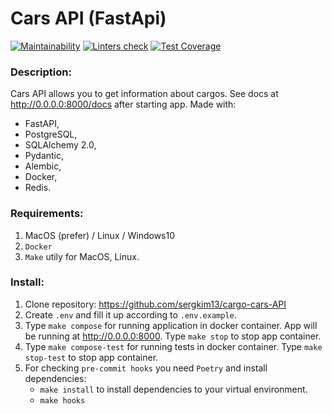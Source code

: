 # Cars API (FastApi)

[![Maintainability](https://api.codeclimate.com/v1/badges/c5b1881834bfb4edd645/maintainability)](https://codeclimate.com/github/sergkim13/cargo-cars-API/maintainability)
[![Linters check](https://github.com/sergkim13/cargo-cars-API/actions/workflows/linters_check.yml/badge.svg)](https://github.com/sergkim13/cargo-cars-API/actions/workflows/linters_check.yml)
[![Test Coverage](https://api.codeclimate.com/v1/badges/c5b1881834bfb4edd645/test_coverage)](https://codeclimate.com/github/sergkim13/cargo-cars-API/test_coverage)

### Description:
Cars API allows you to get information about cargos. See docs at http://0.0.0.0:8000/docs after starting app.
Made with:
- FastAPI,
- PostgreSQL,
- SQLAlchemy 2.0,
- Pydantic,
- Alembic,
- Docker,
- Redis.

### Requirements:
1. MacOS (prefer) / Linux / Windows10
2. `Docker`
3. `Make` utily for MacOS, Linux.

### Install:
1. Clone repository: https://github.com/sergkim13/cargo-cars-API
2. Create `.env` and fill it up according to `.env.example`.
3. Type `make compose` for running application in docker container. App will be running at http://0.0.0.0:8000. Type `make stop` to stop app container.
4. Type `make compose-test` for running tests in docker container. Type `make stop-test` to stop app container.
5. For checking `pre-commit hooks` you need `Poetry` and install dependencies:
    - `make install` to install dependencies to your virtual environment.
    - `make hooks`

